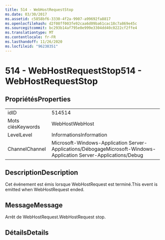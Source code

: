 ```yaml
---
title: 514 - WebHostRequestStop
ms.date: 03/30/2017
ms.assetid: c5858bf6-3330-4f2a-9907-a99692fa8817
ms.openlocfilehash: d2f08ff003fe92caa6d09ba61cac18c7a869e45c
ms.sourcegitcommit: bc293b14af795e0e999e3304dd40c0222cf2ffe4
ms.translationtype: MT
ms.contentlocale: fr-FR
ms.lasthandoff: 11/26/2020
ms.locfileid: "96238351"
---
```

# <a name="514---webhostrequeststop"></a><span data-ttu-id="28d1c-102">514 - WebHostRequestStop</span><span class="sxs-lookup"><span data-stu-id="28d1c-102">514 - WebHostRequestStop</span></span>

## <a name="properties"></a><span data-ttu-id="28d1c-103">Propriétés</span><span class="sxs-lookup"><span data-stu-id="28d1c-103">Properties</span></span>  
  
|||  
|-|-|  
|<span data-ttu-id="28d1c-104">id</span><span class="sxs-lookup"><span data-stu-id="28d1c-104">ID</span></span>|<span data-ttu-id="28d1c-105">514</span><span class="sxs-lookup"><span data-stu-id="28d1c-105">514</span></span>|  
|<span data-ttu-id="28d1c-106">Mots clés</span><span class="sxs-lookup"><span data-stu-id="28d1c-106">Keywords</span></span>|<span data-ttu-id="28d1c-107">WebHost</span><span class="sxs-lookup"><span data-stu-id="28d1c-107">WebHost</span></span>|  
|<span data-ttu-id="28d1c-108">Level</span><span class="sxs-lookup"><span data-stu-id="28d1c-108">Level</span></span>|<span data-ttu-id="28d1c-109">Informations</span><span class="sxs-lookup"><span data-stu-id="28d1c-109">Information</span></span>|  
|<span data-ttu-id="28d1c-110">Channel</span><span class="sxs-lookup"><span data-stu-id="28d1c-110">Channel</span></span>|<span data-ttu-id="28d1c-111">Microsoft-Windows-Application Server-Applications/Débogage</span><span class="sxs-lookup"><span data-stu-id="28d1c-111">Microsoft-Windows-Application Server-Applications/Debug</span></span>|  
  
## <a name="description"></a><span data-ttu-id="28d1c-112">Description</span><span class="sxs-lookup"><span data-stu-id="28d1c-112">Description</span></span>  

 <span data-ttu-id="28d1c-113">Cet événement est émis lorsque WebHostRequest est terminé.</span><span class="sxs-lookup"><span data-stu-id="28d1c-113">This event is emitted when WebHostRequest ended.</span></span>  
  
## <a name="message"></a><span data-ttu-id="28d1c-114">Message</span><span class="sxs-lookup"><span data-stu-id="28d1c-114">Message</span></span>  

 <span data-ttu-id="28d1c-115">Arrêt de WebHostRequest.</span><span class="sxs-lookup"><span data-stu-id="28d1c-115">WebHostRequest stop.</span></span>  
  
## <a name="details"></a><span data-ttu-id="28d1c-116">Détails</span><span class="sxs-lookup"><span data-stu-id="28d1c-116">Details</span></span>
